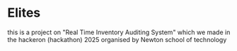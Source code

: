 # Elites
this is a project on
"Real Time Inventory Auditing System"
which we made in the hackeron (hackathon) 2025 organised by Newton school of technology 
